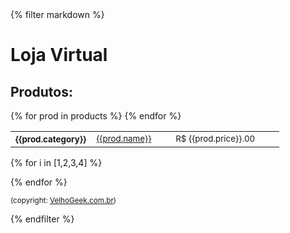<!DOCTYPE html>
<html>
<head>
<meta charset="UTF-8">
<title>Loja</title>
    <link rel=stylesheet type=text/css href="{{ url_for('static', filename='foghorn.css') }}">
</head>

<body>
{% filter markdown %}

<h1>Loja Virtual</h1>

<h2> Produtos:</h2>

<table style="width:120%;">
{% for prod in products %}
    <tr>
        <th style="width:30%;"> <small>{{prod.category}}</small> </th>
        <td> <small><a href = "/product/{{prod.prodid}}">{{prod.name}}</a></small> </td>
        <td> <small>R$ {{prod.price}}.00</small> </td>
    </tr>
{% endfor %}
</table>
{% for i in [1,2,3,4] %}
<br><p>
{% endfor %}

<small>(copyright: <a href="http://VelhoGeek.com.br"> VelhoGeek.com.br</a>)</small>

{% endfilter %}
</body>
</html>


